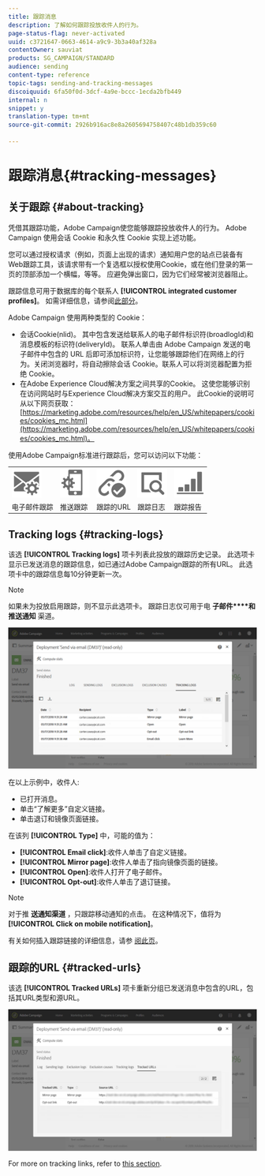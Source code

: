 ```yaml
---
title: 跟踪消息
description: 了解如何跟踪投放收件人的行为。
page-status-flag: never-activated
uuid: c3721647-0663-4614-a9c9-3b3a40af328a
contentOwner: sauviat
products: SG_CAMPAIGN/STANDARD
audience: sending
content-type: reference
topic-tags: sending-and-tracking-messages
discoiquuid: 6fa50f0d-3dcf-4a9e-bccc-1ecda2bfb449
internal: n
snippet: y
translation-type: tm+mt
source-git-commit: 2926b916ac8e8a2605694758407c48b1db359c60

---
```



# 跟踪消息{#tracking-messages}

## 关于跟踪 {#about-tracking}

凭借其跟踪功能，Adobe Campaign使您能够跟踪投放收件人的行为。 Adobe Campaign 使用会话 Cookie 和永久性 Cookie 实现上述功能。

您可以通过授权请求（例如，页面上出现的请求）通知用户您的站点已装备有Web跟踪工具，该请求带有一个复选框以授权使用Cookie，或在他们登录的第一页的顶部添加一个横幅，等等。 应避免弹出窗口，因为它们经常被浏览器阻止。

跟踪信息可用于数据库的每个联系人 **[!UICONTROL integrated customer profiles]**。 如需详细信息，请参阅[此部分](../../audiences/using/integrated-customer-profile.md)。

Adobe Campaign 使用两种类型的 Cookie：

* 会话Cookie(nlid)。 其中包含发送给联系人的电子邮件标识符(broadlogId)和消息模板的标识符(deliveryId)。 联系人单击由 Adobe Campaign 发送的电子邮件中包含的 URL 后即可添加标识符，让您能够跟踪他们在网络上的行为。关闭浏览器时，将自动擦除会话 Cookie。联系人可以将浏览器配置为拒绝 Cookie。
* 在Adobe Experience Cloud解决方案之间共享的Cookie。 这使您能够识别在访问网站时与Experience Cloud解决方案交互的用户。 此Cookie的说明可从以下网页获取： [https://marketing.adobe.com/resources/help/en_US/whitepapers/cookies/cookies_mc.html](https://marketing.adobe.com/resources/help/en_US/whitepapers/cookies/cookies_mc.html)。

使用Adobe Campaign标准进行跟踪后，您可以访问以下功能：

<table>
<tr>
    <td valign="top">
        <a href="../../administration/using/configuring-email-channel.md#tracking-parameters"><img width="60px" alt="条件" src="assets/icon_email_parameters.png"/></a>
    </td>
    <td valign="top">
        <a href="https://helpx.adobe.com/campaign/kb/push-tracking.html"><img width="60px" alt="条件" src="assets/icon_push_parameters.png"/></a>
    </td>
    <td valign="top">
        <a href="../../designing/using/links.md#about-tracked-urls"><img width="60px" alt="条件" src="assets/icon_url.png"/></a>
    </td>
        <td valign="top">
          <a href="../../sending/using/tracking-messages.md#tracking-logs"><img width="60px" alt="条件" src="assets/icon_log.png"/></a>
    </td>
    </td>
    <td valign="top">
          <a href="../../reporting/using/tracking-indicators.md"><img width="60px" alt="条件" src="assets/icon_report.png"/></a>

</tr>
<tr>
<td>电子邮件跟踪</td>
<td>推送跟踪</td>
<td>跟踪的URL</td>
<td>跟踪日志</td>
<td>跟踪报告</td>
</tr>

</table>

## Tracking logs {#tracking-logs}

该选 **[!UICONTROL Tracking logs]** 项卡列表此投放的跟踪历史记录。 此选项卡显示已发送消息的跟踪信息，如已通过Adobe Campaign跟踪的所有URL。 此选项卡中的跟踪信息每10分钟更新一次。

>[!NOTE]
>
>如果未为投放启用跟踪，则不显示此选项卡。 跟踪日志仅可用于电 **子邮件****和推送通知** 渠道。

![](assets/tracking_logs.png)

在以上示例中，收件人:

* 已打开消息。
* 单击“了解更多”自定义链接。
* 单击退订和镜像页面链接。

在该列 **[!UICONTROL Type]** 中，可能的值为：

* **[!UICONTROL Email click]**:收件人单击了自定义链接。
* **[!UICONTROL Mirror page]**:收件人单击了指向镜像页面的链接。
* **[!UICONTROL Open]**:收件人打开了电子邮件。
* **[!UICONTROL Opt-out]**:收件人单击了退订链接。

>[!NOTE]
>
>对于推 **送通知渠道** ，只跟踪移动通知的点击。 在这种情况下，值将为 **[!UICONTROL Click on mobile notification]**。

有关如何插入跟踪链接的详细信息，请参 [阅此页](../../designing/using/links.md#inserting-a-link)。

## 跟踪的URL {#tracked-urls}

该选 **[!UICONTROL Tracked URLs]** 项卡重新分组已发送消息中包含的URL，包括其URL类型和源URL。

![](assets/sending_delivery6.png)

For more on tracking links, refer to [this section](../../designing/using/links.md#about-tracked-urls).
